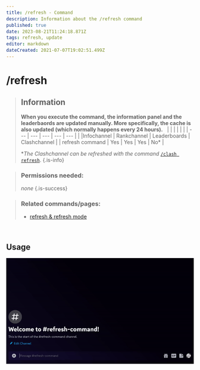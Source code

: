 ```yaml
---
title: /refresh - Command
description: Information about the /refresh command
published: true
date: 2023-08-21T11:24:18.871Z
tags: refresh, update
editor: markdown
dateCreated: 2021-07-07T19:02:51.499Z
---
```


# /refresh

>## Information
>**When you execute the command, the information panel and the leaderbaords are updated manually.
>More specifically, the cache is also updated (which normally happens every 24 hours).**  
> |     |     |     |     |     |
> | --- | --- | --- | --- | --- |
> |     |Infochannel | Rankchannel | Leaderboards | Clashchannel |
> | refresh command | Yes | Yes | Yes | No\* |
>
> **The Clashchannel can be refreshed with the command* [`/clash refresh`](/en/commands/clash/refresh/).
>{.is-info}

>### Permissions needed:
> *none* 
>{.is-success}

>### Related commands/pages:
>-   [refresh & refresh mode](/en/terms/refresh-mode/)  


<br>

## Usage

![](/new_refresh.gif)